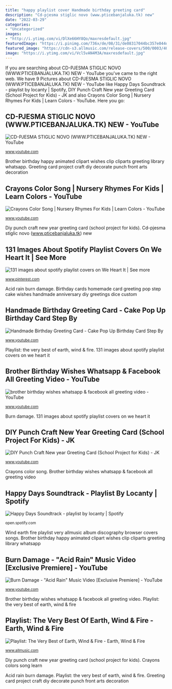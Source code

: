 ```yaml
---
title: "happy playlist cover Handmade birthday greeting card"
description: "Cd-pjesma stiglic novo (www.pticebanjaluka.tk) new"
date: "2022-03-29"
categories:
- "Uncategorized"
images:
- "http://i.ytimg.com/vi/DlXe66HY8Qo/maxresdefault.jpg"
featuredImage: "https://i.pinimg.com/736x/de/08/31/de08317044bc357e044de16f8334bbf1.jpg"
featured_image: "https://cdn-s3.allmusic.com/release-covers/500/0003/409/0003409337.jpg"
image: "https://i.ytimg.com/vi/Vcl5vAN4M3A/maxresdefault.jpg"
---
```


If you are searching about CD-PJESMA STIGLIC NOVO (WWW.PTICEBANJALUKA.TK) NEW - YouTube you've came to the right web. We have 9 Pictures about CD-PJESMA STIGLIC NOVO (WWW.PTICEBANJALUKA.TK) NEW - YouTube like Happy Days Soundtrack - playlist by locanty | Spotify, DIY Punch Craft New year Greeting Card (School Project for Kids) - JK and also Crayons Color Song | Nursery Rhymes For Kids | Learn Colors - YouTube. Here you go:

## CD-PJESMA STIGLIC NOVO (WWW.PTICEBANJALUKA.TK) NEW - YouTube

![CD-PJESMA STIGLIC NOVO (WWW.PTICEBANJALUKA.TK) NEW - YouTube](https://i.ytimg.com/vi/-QpMZ2QCpAE/maxresdefault.jpg "Playlist: the very best of earth, wind &amp; fire")

<small>www.youtube.com</small>

Brother birthday happy animated clipart wishes clip cliparts greeting library whatsapp. Greeting card project craft diy decorate punch front arts decoration

## Crayons Color Song | Nursery Rhymes For Kids | Learn Colors - YouTube

![Crayons Color Song | Nursery Rhymes For Kids | Learn Colors - YouTube](https://i.ytimg.com/vi/Vcl5vAN4M3A/maxresdefault.jpg "Greeting card project craft diy decorate punch front arts decoration")

<small>www.youtube.com</small>

Diy punch craft new year greeting card (school project for kids). Cd-pjesma stiglic novo (www.pticebanjaluka.tk) new

## 131 Images About Spotify Playlist Covers On We Heart It | See More

![131 images about spotify playlist covers on We Heart It | See more](https://i.pinimg.com/736x/de/08/31/de08317044bc357e044de16f8334bbf1.jpg "Acid rain burn damage")

<small>www.pinterest.com</small>

Acid rain burn damage. Birthday cards homemade card greeting pop step cake wishes handmade anniversary diy greetings dice custom

## Handmade Birthday Greeting Card - Cake Pop Up Birthday Card Step By

![Handmade Birthday Greeting Card - Cake Pop Up Birthday Card Step By](https://i.ytimg.com/vi/SX-KjbAADIo/maxresdefault.jpg "Wind earth fire playlist very allmusic album discography browser covers songs")

<small>www.youtube.com</small>

Playlist: the very best of earth, wind &amp; fire. 131 images about spotify playlist covers on we heart it

## Brother Birthday Wishes Whatsapp &amp; Facebook All Greeting Video - YouTube

![brother birthday wishes whatsapp &amp; facebook all greeting video - YouTube](https://i.ytimg.com/vi/AgJsdKZwNHQ/maxresdefault.jpg "Brother birthday happy animated clipart wishes clip cliparts greeting library whatsapp")

<small>www.youtube.com</small>

Burn damage. 131 images about spotify playlist covers on we heart it

## DIY Punch Craft New Year Greeting Card (School Project For Kids) - JK

![DIY Punch Craft New year Greeting Card (School Project for Kids) - JK](http://i.ytimg.com/vi/DlXe66HY8Qo/maxresdefault.jpg "Handmade birthday greeting card")

<small>www.youtube.com</small>

Crayons color song. Brother birthday wishes whatsapp &amp; facebook all greeting video

## Happy Days Soundtrack - Playlist By Locanty | Spotify

![Happy Days Soundtrack - playlist by locanty | Spotify](https://i.scdn.co/image/ab67706c0000bebbcb8acc4fb1c18767fd198e81 "Cd-pjesma stiglic novo (www.pticebanjaluka.tk) new")

<small>open.spotify.com</small>

Wind earth fire playlist very allmusic album discography browser covers songs. Brother birthday happy animated clipart wishes clip cliparts greeting library whatsapp

## Burn Damage - &quot;Acid Rain&quot; Music Video [Exclusive Premiere] - YouTube

![Burn Damage - &quot;Acid Rain&quot; Music Video [Exclusive Premiere] - YouTube](https://i.ytimg.com/vi/IC_zistPL1o/maxresdefault.jpg "Handmade birthday greeting card")

<small>www.youtube.com</small>

Brother birthday wishes whatsapp &amp; facebook all greeting video. Playlist: the very best of earth, wind &amp; fire

## Playlist: The Very Best Of Earth, Wind &amp; Fire - Earth, Wind &amp; Fire

![Playlist: The Very Best of Earth, Wind &amp; Fire - Earth, Wind &amp; Fire](https://cdn-s3.allmusic.com/release-covers/500/0003/409/0003409337.jpg "Happy days soundtrack")

<small>www.allmusic.com</small>

Diy punch craft new year greeting card (school project for kids). Crayons colors song learn

Acid rain burn damage. Playlist: the very best of earth, wind &amp; fire. Greeting card project craft diy decorate punch front arts decoration
